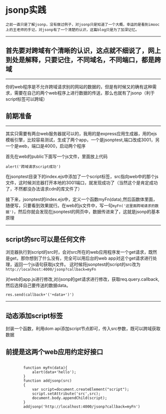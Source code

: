 # jsonp实践

	之前一直只是了解jsonp，没有做过例子，对jsonp只是知道了一个大概，幸运的是看到imooc上的王老师的手记，对jsonp有了一个清楚的认识，这篇blog只是为了加深记忆。

* * *

## 首先要对跨域有个清晰的认识，这点就不细说了，网上到处是解释，只要记住，不同域名，不同端口，都是跨域

* * *

你的web程序是不允许跨域请求别的网站的数据的，但是有时候又的确有这种需求，需要在自己的两个web程序上进行数据的传送，那么也就有了jsonp（利于script标签可以跨域）

## 前期准备

* * *

其实只需要有两台web服务器就可以的，我用的是express应用生成器，用的ejs模板引擎，比较容易测试，生成了两个app，一个是jsonptest,端口改成3001，另一个是web，端口是4000，启动两个程序

首先在web的public下面写一个js文件，里面放上代码

`alert('跨域请求script成功')`

在jsonptest目录下的index.ejs中添加了一个script标签，src指向web中的那个js文件，这时候浏览器打开本地的3001端口，就发现成功了（当然这个是肯定成功了，不然都没办法请求cdn的库文件了）

接下来，jsonptest的index.ejs中，定义一个函数myFn(data),然后函数体里面，随便写，只要看到效果就行。在web的js文件中，写一句`myFn('这里面跨域请求的数据')`，然后你就会发现在jsonptest的网页中，数据传进来了，这就是jsonp的基本原理

* * *

## script的src可以是任何文件

 浏览器执行到script的src时，会对src所在的web应用程序发一个get请求，既然是get，那你想到了什么没有，完全可以用后台的web app对这个get请求进行处理，返回一个js语句获取js文件。
 这时候将jsonptest的script的src改为
 `http://localhost:4000/jsonp?callback=myFn`

 对web的app.js进行修改,对/jsonp的get请求进行修改，获取req.query.callback,然后选择自己要传送的数据data。

 `res.send(callback+'('+data+')')`

* * *

## 动态添加script标签

封装一个函数，利用dom api添加script节点即可，传入src参数，既可以跨域获取数据

## 前提是这两个web应用约定好接口

```

	    function myFn(data){
    		alert(data+'hello');
    	}
    	function addjsonp(src)
    	{
    		var script=document.createElement("script");
    		script.setAttribute('src',src);
    		document.body.appendChild(script);
    	}
    	addjsonp('http://localhost:4000/jsonp?callback=myFn')
```
